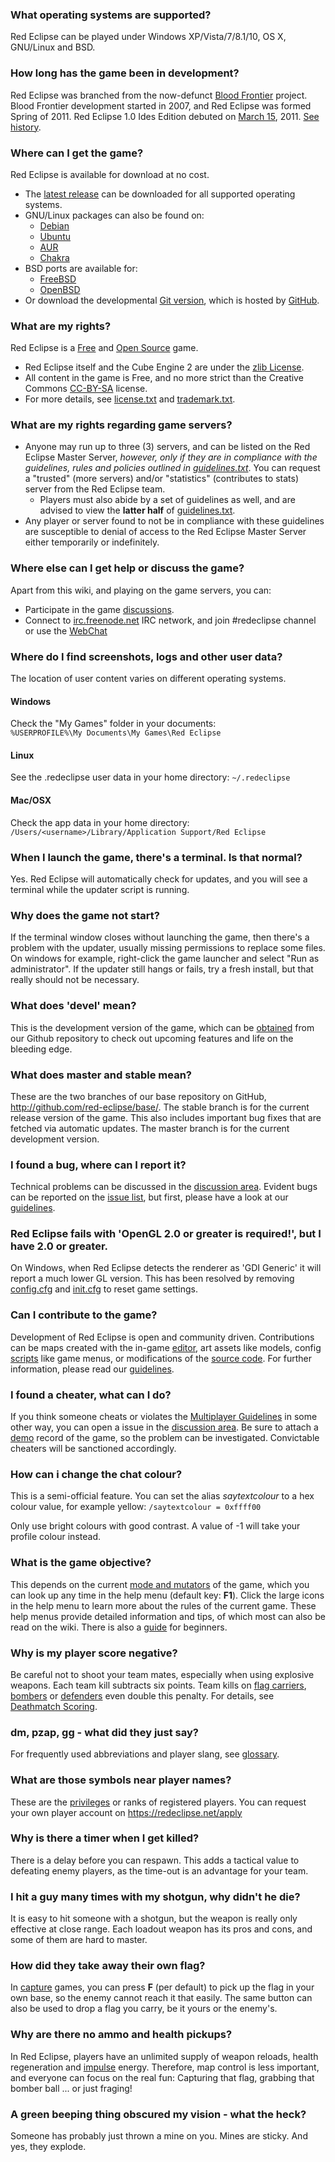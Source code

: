 ### What operating systems are supported?

Red Eclipse can be played under Windows XP/Vista/7/8.1/10, OS X, GNU/Linux and BSD.

### How long has the game been in development?

Red Eclipse was branched from the now-defunct [Blood Frontier](https://sourceforge.net/projects/bloodfrontier/) project. Blood Frontier development started in 2007, and Red Eclipse was formed Spring of 2011. Red Eclipse 1.0 Ides Edition debuted on [March 15](http://en.wikipedia.org/wiki/Ides_of_march), 2011. [See history](History).

### Where can I get the game?

Red Eclipse is available for download at no cost.

-   The [latest release](https://redeclipse.net/download) can be downloaded for all supported operating systems.
-   GNU/Linux packages can also be found on:
    -   [Debian](Install-Guide#Debian/Ubuntu_repository)
    -   [Ubuntu](Install-Guide#Debian/Ubuntu_repository)
    -   [AUR](https://aur.archlinux.org/packages/redeclipse)
    -   [Chakra](https://chakralinux.org/ccr/packages.php?O=0&K=redeclipse&do_Search=+Go+)
-   BSD ports are available for:
    -   [FreeBSD](https://www.freshports.org/games/redeclipse/)
    -   [OpenBSD](http://ports.su/games/redeclipse,-main)
-   Or download the developmental [Git version](https://redeclipse.net/devel), which is hosted by [GitHub](https://github.com/red-eclipse/base).

### What are my rights?

Red Eclipse is a [Free](http://www.gnu.org/philosophy/free-sw.html) and [Open Source](http://www.opensource.org/) game.

-   Red Eclipse itself and the Cube Engine 2 are under the [zlib License](http://en.wikipedia.org/wiki/Zlib_License).
-   All content in the game is Free, and no more strict than the Creative Commons [CC-BY-SA](http://creativecommons.org/licenses/by-sa/3.0/) license.
-   For more details, see [license.txt](https://raw.githubusercontent.com/red-eclipse/base/master/doc/license.txt) and [trademark.txt](https://raw.githubusercontent.com/red-eclipse/base/master/doc/trademark.txt).

### What are my rights regarding game servers?

-   Anyone may run up to three (3) servers, and can be listed on the Red Eclipse Master Server, *however, only if they are in compliance with the guidelines, rules and policies outlined in [guidelines.txt](https://raw.githubusercontent.com/red-eclipse/base/master/doc/guidelines.txt)*. You can request a "trusted" (more servers) and/or "statistics" (contributes to stats) server from the Red Eclipse team.
    -   Players must also abide by a set of guidelines as well, and are advised to view the **latter half** of [guidelines.txt](https://raw.githubusercontent.com/red-eclipse/base/master/doc/guidelines.txt).
-   Any player or server found to not be in compliance with these guidelines are susceptible to denial of access to the Red Eclipse Master Server either temporarily or indefinitely.

### Where else can I get help or discuss the game?

Apart from this wiki, and playing on the game servers, you can:

-   Participate in the game [discussions](https://redeclipse.net/discuss).
-   Connect to [irc.freenode.net](irc://irc.freenode.net) IRC network, and join \#redeclipse channel or use the [WebChat](https://redeclipse.net/chat)

### Where do I find screenshots, logs and other user data?

The location of user content varies on different operating systems.

#### Windows

Check the "My Games" folder in your documents: `%USERPROFILE%\My Documents\My Games\Red Eclipse`

#### Linux

See the .redeclipse user data in your home directory: `~/.redeclipse`

#### Mac/OSX

Check the app data in your home directory: `/Users/<username>/Library/Application Support/Red Eclipse`

### When I launch the game, there's a terminal. Is that normal?

Yes. Red Eclipse will automatically check for updates, and you will see a terminal while the updater script is running.

### Why does the game not start?

If the terminal window closes without launching the game, then there's a problem with the updater, usually missing permissions to replace some files. On windows for example, right-click the game launcher and select "Run as administrator". If the updater still hangs or fails, try a fresh install, but that really should not be necessary.

### What does 'devel' mean?

This is the development version of the game, which can be [obtained](Development-Version) from our Github repository to check out upcoming features and life on the bleeding edge.

### What does master and stable mean?

These are the two branches of our base repository on GitHub, <http://github.com/red-eclipse/base/>. The stable branch is for the current release version of the game. This also includes important bug fixes that are fetched via automatic updates. The master branch is for the current development version.

### I found a bug, where can I report it?

Technical problems can be discussed in the [discussion area](https://redeclipse.net/discuss). Evident bugs can be reported on the [issue list](https://redeclipse.net/issues), but first, please have a look at our [guidelines](Contribution-Guidelines).

### Red Eclipse fails with 'OpenGL 2.0 or greater is required!', but I have 2.0 or greater.

On Windows, when Red Eclipse detects the renderer as 'GDI Generic' it will report a much lower GL version. This has been resolved by removing [config.cfg](Game-Settings#config.cfg) and [init.cfg](Game-Settings#init.cfg) to reset game settings.

### Can I contribute to the game?

Development of Red Eclipse is open and community driven. Contributions can be maps created with the in-game [editor](Editing-Guide), art assets like models, config [scripts](Cubescript-Guide) like game menus, or modifications of the [source code](https://github.com/red-eclipse/base/tree/master/src). For further information, please read our [guidelines](Contribution-Guidelines).

### I found a cheater, what can I do?

If you think someone cheats or violates the [Multiplayer Guidelines](Multiplayer-Guidelines) in some other way, you can open a issue in the [discussion area](https://redeclipse.net/discuss). Be sure to attach a [demo](Demo-Guide) record of the game, so the problem can be investigated. Convictable cheaters will be sanctioned accordingly.

### How can i change the chat colour?

This is a semi-official feature. You can set the alias *saytextcolour* to a hex colour value, for example yellow: `/saytextcolour = 0xffff00`

Only use bright colours with good contrast. A value of -1 will take your profile colour instead.

### What is the game objective?

This depends on the current [mode and mutators](GameModes_and_Mutators) of the game, which you can look up any time in the help menu (default key: **F1**). Click the large icons in the help menu to learn more about the rules of the current game. These help menus provide detailed information and tips, of which most can also be read on the wiki. There is also a [guide](Gameplay-Guide) for beginners.

### Why is my player score negative?

Be careful not to shoot your team mates, especially when using explosive weapons. Each team kill subtracts six points. Team kills on [flag carriers](Capture-the-Flag), [bombers](Bomber-ball) or [defenders](Defend-and-Control) even double this penalty. For details, see [Deathmatch Scoring](Deathmatch#Scoring).

### dm, pzap, gg - what did they just say?

For frequently used abbreviations and player slang, see [glossary](Glossary).

### What are those symbols near player names?

These are the [privileges](Privileges) or ranks of registered players. You can request your own player account on <https://redeclipse.net/apply>

### Why is there a timer when I get killed?

There is a delay before you can respawn. This adds a tactical value to defeating enemy players, as the time-out is an advantage for your team.

### I hit a guy many times with my shotgun, why didn't he die?

It is easy to hit someone with a shotgun, but the weapon is really only effective at close range. Each loadout weapon has its pros and cons, and some of them are hard to master.

### How did they take away their own flag?

In [capture](Capture-the-Flag) games, you can press **F** (per default) to pick up the flag in your own base, so the enemy cannot reach it that easily. The same button can also be used to drop a flag you carry, be it yours or the enemy's.

### Why are there no ammo and health pickups?

In Red Eclipse, players have an unlimited supply of weapon reloads, health regeneration and [impulse](Impulse-Guide) energy. Therefore, map control is less important, and everyone can focus on the real fun: Capturing that flag, grabbing that bomber ball ... or just fraging!

### A green beeping thing obscured my vision - what the heck?

Someone has probably just thrown a mine on you. Mines are sticky. And yes, they explode.
